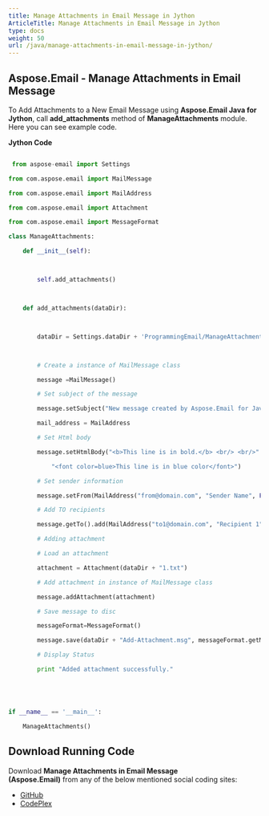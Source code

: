 ```yaml
---
title: Manage Attachments in Email Message in Jython
ArticleTitle: Manage Attachments in Email Message in Jython
type: docs
weight: 50
url: /java/manage-attachments-in-email-message-in-jython/
---
```


## **Aspose.Email - Manage Attachments in Email Message**
To Add Attachments to a New Email Message using **Aspose.Email Java for Jython**, call **add_attachments** method of **ManageAttachments** module. Here you can see example code.

**Jython Code**

``` python

 from aspose-email import Settings

from com.aspose.email import MailMessage

from com.aspose.email import MailAddress

from com.aspose.email import Attachment

from com.aspose.email import MessageFormat

class ManageAttachments:

    def __init__(self):



        self.add_attachments()



    def add_attachments(dataDir):



        dataDir = Settings.dataDir + 'ProgrammingEmail/ManageAttachments/'



        # Create a instance of MailMessage class

        message =MailMessage()

        # Set subject of the message

        message.setSubject("New message created by Aspose.Email for Java")

        mail_address = MailAddress

        # Set Html body

        message.setHtmlBody("<b>This line is in bold.</b> <br/> <br/>" +

            "<font color=blue>This line is in blue color</font>")

        # Set sender information

        message.setFrom(MailAddress("from@domain.com", "Sender Name", False))

        # Add TO recipients

        message.getTo().add(MailAddress("to1@domain.com", "Recipient 1", False))

        # Adding attachment

        # Load an attachment

        attachment = Attachment(dataDir + "1.txt")

        # Add attachment in instance of MailMessage class

        message.addAttachment(attachment)

        # Save message to disc

        messageFormat=MessageFormat()

        message.save(dataDir + "Add-Attachment.msg", messageFormat.getMsg())

        # Display Status

        print "Added attachment successfully."





if __name__ == '__main__':        

    ManageAttachments()

```
## **Download Running Code**
Download **Manage Attachments in Email Message (Aspose.Email)** from any of the below mentioned social coding sites:

- [GitHub](https://github.com/aspose-email/Aspose.Email-for-Java/releases/tag/Aspose.Email_Java_for_Jython-v1.0)
- [CodePlex](https://asposeemailjavajython.codeplex.com/releases/view/620655)
